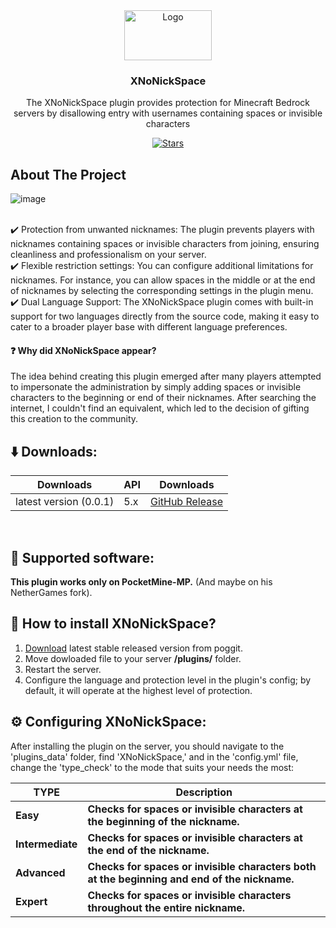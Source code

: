 <div align="center">
  <img src="https://github.com/xrde4/XNoNickSpace/blob/main/icon.png?raw=true" alt="Logo" width="140" height="80">
  <h3>XNoNickSpace</h3>
  <p align="center">
   The XNoNickSpace plugin provides protection for Minecraft Bedrock servers by disallowing entry with usernames containing spaces or invisible characters   
  </p>

  
[![Stars][stars-badge]][stars-url]

[stars-url]: https://github.com/xrde4/Xcoords/stargazers
[stars-badge]: https://img.shields.io/github/stars/xrde4/Xcoords.svg?style=for-the-badge



</div>

<!-- ABOUT THE PROJECT -->
## About The Project
![image](https://github.com/xrde4/XNoNickSpace/assets/111656745/7927d088-70f0-46d7-9aea-764c6c5d4a14)

<br> ✔️ Protection from unwanted nicknames: The plugin prevents players with nicknames containing spaces or invisible characters from joining, ensuring cleanliness and professionalism on your server.
<br> ✔️ Flexible restriction settings: You can configure additional limitations for nicknames. For instance, you can allow spaces in the middle or at the end of nicknames by selecting the corresponding settings in the plugin menu.
<br> ✔️ Dual Language Support: The XNoNickSpace plugin comes with built-in support for two languages directly from the source code, making it easy to cater to a broader player base with different language preferences.

#### :question: Why did **XNoNickSpace** appear?

The idea behind creating this plugin emerged after many players attempted to impersonate the administration by simply adding spaces or invisible characters to the beginning or end of their nicknames. After searching the internet, I couldn't find an equivalent, which led to the decision of gifting this creation to the community.

## ⬇️ Downloads:

| Downloads                                         | API       | Downloads                                                                 |
|---------------------------------------------------|-----------|---------------------------------------------------------------------------|
| latest version (0.0.1)                       | 5.x       | [GitHub Release](https://github.com/xrde4/XNoNickSpace/releases/download/0.1/XNoNickSpace.phar)                |
<br>

## 📁 Supported software:
**This plugin works only on PocketMine-MP.** (And maybe on his NetherGames fork).

## 🔧 How to install XNoNickSpace?

1) [Download](https://github.com/xrde4/XNoNickSpace/releases/download/0.1/XNoNickSpace.phar) latest stable released version from poggit.
2) Move dowloaded file to your server **/plugins/** folder.
3) Restart the server.
4) Configure the language and protection level in the plugin's config; by default, it will operate at the highest level of protection.

## ⚙️ Configuring XNoNickSpace:
After installing the plugin on the server, you should navigate to the 'plugins_data' folder, find 'XNoNickSpace,' and in the 'config.yml' file, change the 'type_check' to the mode that suits your needs the most:

| **TYPE**      | **Description**                                                                                                                                                                                                                                                                                                                                                                                                                                     |
|------------------|-----------------------------------------------------------------------------------------------------------------------------------------------------------------------------------------------------------------------------------------------------------------------------------------------------------------------------------------------------------------------------------------------------------------------------------------------------|
| **Easy**     | **Checks for spaces or invisible characters at the beginning of the nickname.**  
| **Intermediate**     | **Checks for spaces or invisible characters at the end of the nickname.**  
| **Advanced**     | **Checks for spaces or invisible characters both at the beginning and end of the nickname.**  
| **Expert**     | **Checks for spaces or invisible characters throughout the entire nickname.**  
